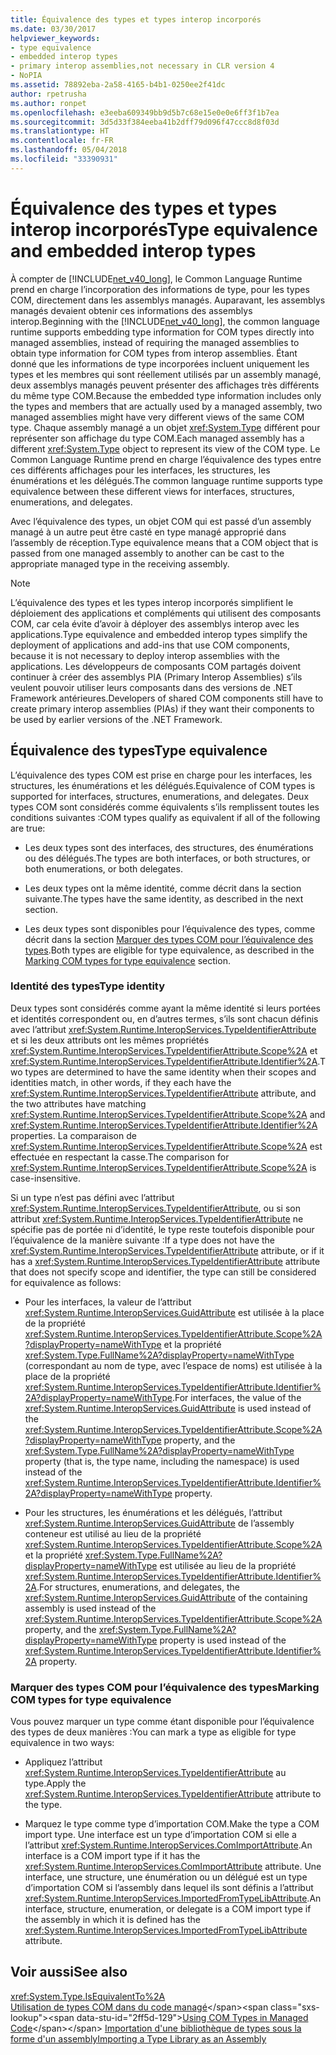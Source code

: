 ```yaml
---
title: Équivalence des types et types interop incorporés
ms.date: 03/30/2017
helpviewer_keywords:
- type equivalence
- embedded interop types
- primary interop assemblies,not necessary in CLR version 4
- NoPIA
ms.assetid: 78892eba-2a58-4165-b4b1-0250ee2f41dc
author: rpetrusha
ms.author: ronpet
ms.openlocfilehash: e3eeba609349bb9d5b7c68e15e0e0e6ff3f1b7ea
ms.sourcegitcommit: 3d5d33f384eeba41b2dff79d096f47ccc8d8f03d
ms.translationtype: HT
ms.contentlocale: fr-FR
ms.lasthandoff: 05/04/2018
ms.locfileid: "33390931"
---
```

# <a name="type-equivalence-and-embedded-interop-types"></a><span data-ttu-id="2ff5d-102">Équivalence des types et types interop incorporés</span><span class="sxs-lookup"><span data-stu-id="2ff5d-102">Type equivalence and embedded interop types</span></span>

<span data-ttu-id="2ff5d-103">À compter de [!INCLUDE[net_v40_long](../../../includes/net-v40-long-md.md)], le Common Language Runtime prend en charge l’incorporation des informations de type, pour les types COM, directement dans les assemblys managés. Auparavant, les assemblys managés devaient obtenir ces informations des assemblys interop.</span><span class="sxs-lookup"><span data-stu-id="2ff5d-103">Beginning with the [!INCLUDE[net_v40_long](../../../includes/net-v40-long-md.md)], the common language runtime supports embedding type information for COM types directly into managed assemblies, instead of requiring the managed assemblies to obtain type information for COM types from interop assemblies.</span></span> <span data-ttu-id="2ff5d-104">Étant donné que les informations de type incorporées incluent uniquement les types et les membres qui sont réellement utilisés par un assembly managé, deux assemblys managés peuvent présenter des affichages très différents du même type COM.</span><span class="sxs-lookup"><span data-stu-id="2ff5d-104">Because the embedded type information includes only the types and members that are actually used by a managed assembly, two managed assemblies might have very different views of the same COM type.</span></span> <span data-ttu-id="2ff5d-105">Chaque assembly managé a un objet <xref:System.Type> différent pour représenter son affichage du type COM.</span><span class="sxs-lookup"><span data-stu-id="2ff5d-105">Each managed assembly has a different <xref:System.Type> object to represent its view of the COM type.</span></span> <span data-ttu-id="2ff5d-106">Le Common Language Runtime prend en charge l’équivalence des types entre ces différents affichages pour les interfaces, les structures, les énumérations et les délégués.</span><span class="sxs-lookup"><span data-stu-id="2ff5d-106">The common language runtime supports type equivalence between these different views for interfaces, structures, enumerations, and delegates.</span></span>

<span data-ttu-id="2ff5d-107">Avec l’équivalence des types, un objet COM qui est passé d’un assembly managé à un autre peut être casté en type managé approprié dans l’assembly de réception.</span><span class="sxs-lookup"><span data-stu-id="2ff5d-107">Type equivalence means that a COM object that is passed from one managed assembly to another can be cast to the appropriate managed type in the receiving assembly.</span></span>

> [!NOTE]
> <span data-ttu-id="2ff5d-108">L’équivalence des types et les types interop incorporés simplifient le déploiement des applications et compléments qui utilisent des composants COM, car cela évite d’avoir à déployer des assemblys interop avec les applications.</span><span class="sxs-lookup"><span data-stu-id="2ff5d-108">Type equivalence and embedded interop types simplify the deployment of applications and add-ins that use COM components, because it is not necessary to deploy interop assemblies with the applications.</span></span> <span data-ttu-id="2ff5d-109">Les développeurs de composants COM partagés doivent continuer à créer des assemblys PIA (Primary Interop Assemblies) s’ils veulent pouvoir utiliser leurs composants dans des versions de .NET Framework antérieures.</span><span class="sxs-lookup"><span data-stu-id="2ff5d-109">Developers of shared COM components still have to create primary interop assemblies (PIAs) if they want their components to be used by earlier versions of the .NET Framework.</span></span>

## <a name="type-equivalence"></a><span data-ttu-id="2ff5d-110">Équivalence des types</span><span class="sxs-lookup"><span data-stu-id="2ff5d-110">Type equivalence</span></span>

 <span data-ttu-id="2ff5d-111">L’équivalence des types COM est prise en charge pour les interfaces, les structures, les énumérations et les délégués.</span><span class="sxs-lookup"><span data-stu-id="2ff5d-111">Equivalence of COM types is supported for interfaces, structures, enumerations, and delegates.</span></span> <span data-ttu-id="2ff5d-112">Deux types COM sont considérés comme équivalents s’ils remplissent toutes les conditions suivantes :</span><span class="sxs-lookup"><span data-stu-id="2ff5d-112">COM types qualify as equivalent if all of the following are true:</span></span>

- <span data-ttu-id="2ff5d-113">Les deux types sont des interfaces, des structures, des énumérations ou des délégués.</span><span class="sxs-lookup"><span data-stu-id="2ff5d-113">The types are both interfaces, or both structures, or both enumerations, or both delegates.</span></span>

- <span data-ttu-id="2ff5d-114">Les deux types ont la même identité, comme décrit dans la section suivante.</span><span class="sxs-lookup"><span data-stu-id="2ff5d-114">The types have the same identity, as described in the next section.</span></span>

- <span data-ttu-id="2ff5d-115">Les deux types sont disponibles pour l’équivalence des types, comme décrit dans la section [Marquer des types COM pour l’équivalence des types](#marking-com-types-for-type-equivalence).</span><span class="sxs-lookup"><span data-stu-id="2ff5d-115">Both types are eligible for type equivalence, as described in the [Marking COM types for type equivalence](#marking-com-types-for-type-equivalence) section.</span></span>

### <a name="type-identity"></a><span data-ttu-id="2ff5d-116">Identité des types</span><span class="sxs-lookup"><span data-stu-id="2ff5d-116">Type identity</span></span>

<span data-ttu-id="2ff5d-117">Deux types sont considérés comme ayant la même identité si leurs portées et identités correspondent ou, en d’autres termes, s’ils sont chacun définis avec l’attribut <xref:System.Runtime.InteropServices.TypeIdentifierAttribute> et si les deux attributs ont les mêmes propriétés <xref:System.Runtime.InteropServices.TypeIdentifierAttribute.Scope%2A> et <xref:System.Runtime.InteropServices.TypeIdentifierAttribute.Identifier%2A>.</span><span class="sxs-lookup"><span data-stu-id="2ff5d-117">Two types are determined to have the same identity when their scopes and identities match, in other words, if they each have the <xref:System.Runtime.InteropServices.TypeIdentifierAttribute> attribute, and the two attributes have matching <xref:System.Runtime.InteropServices.TypeIdentifierAttribute.Scope%2A> and <xref:System.Runtime.InteropServices.TypeIdentifierAttribute.Identifier%2A> properties.</span></span> <span data-ttu-id="2ff5d-118">La comparaison de <xref:System.Runtime.InteropServices.TypeIdentifierAttribute.Scope%2A> est effectuée en respectant la casse.</span><span class="sxs-lookup"><span data-stu-id="2ff5d-118">The comparison for <xref:System.Runtime.InteropServices.TypeIdentifierAttribute.Scope%2A> is case-insensitive.</span></span>

<span data-ttu-id="2ff5d-119">Si un type n’est pas défini avec l’attribut <xref:System.Runtime.InteropServices.TypeIdentifierAttribute>, ou si son attribut <xref:System.Runtime.InteropServices.TypeIdentifierAttribute> ne spécifie pas de portée ni d’identité, le type reste toutefois disponible pour l’équivalence de la manière suivante :</span><span class="sxs-lookup"><span data-stu-id="2ff5d-119">If a type does not have the <xref:System.Runtime.InteropServices.TypeIdentifierAttribute> attribute, or if it has a <xref:System.Runtime.InteropServices.TypeIdentifierAttribute> attribute that does not specify scope and identifier, the type can still be considered for equivalence as follows:</span></span>

- <span data-ttu-id="2ff5d-120">Pour les interfaces, la valeur de l’attribut <xref:System.Runtime.InteropServices.GuidAttribute> est utilisée à la place de la propriété <xref:System.Runtime.InteropServices.TypeIdentifierAttribute.Scope%2A?displayProperty=nameWithType> et la propriété <xref:System.Type.FullName%2A?displayProperty=nameWithType> (correspondant au nom de type, avec l’espace de noms) est utilisée à la place de la propriété <xref:System.Runtime.InteropServices.TypeIdentifierAttribute.Identifier%2A?displayProperty=nameWithType>.</span><span class="sxs-lookup"><span data-stu-id="2ff5d-120">For interfaces, the value of the <xref:System.Runtime.InteropServices.GuidAttribute> is used instead of the <xref:System.Runtime.InteropServices.TypeIdentifierAttribute.Scope%2A?displayProperty=nameWithType> property, and the <xref:System.Type.FullName%2A?displayProperty=nameWithType> property (that is, the type name, including the namespace) is used instead of the <xref:System.Runtime.InteropServices.TypeIdentifierAttribute.Identifier%2A?displayProperty=nameWithType> property.</span></span>

- <span data-ttu-id="2ff5d-121">Pour les structures, les énumérations et les délégués, l’attribut <xref:System.Runtime.InteropServices.GuidAttribute> de l’assembly conteneur est utilisé au lieu de la propriété <xref:System.Runtime.InteropServices.TypeIdentifierAttribute.Scope%2A> et la propriété <xref:System.Type.FullName%2A?displayProperty=nameWithType> est utilisée au lieu de la propriété <xref:System.Runtime.InteropServices.TypeIdentifierAttribute.Identifier%2A>.</span><span class="sxs-lookup"><span data-stu-id="2ff5d-121">For structures, enumerations, and delegates, the <xref:System.Runtime.InteropServices.GuidAttribute> of the containing assembly is used instead of the <xref:System.Runtime.InteropServices.TypeIdentifierAttribute.Scope%2A> property, and the <xref:System.Type.FullName%2A?displayProperty=nameWithType> property is used instead of the <xref:System.Runtime.InteropServices.TypeIdentifierAttribute.Identifier%2A> property.</span></span>

### <a name="marking-com-types-for-type-equivalence"></a><span data-ttu-id="2ff5d-122">Marquer des types COM pour l’équivalence des types</span><span class="sxs-lookup"><span data-stu-id="2ff5d-122">Marking COM types for type equivalence</span></span>

 <span data-ttu-id="2ff5d-123">Vous pouvez marquer un type comme étant disponible pour l’équivalence des types de deux manières :</span><span class="sxs-lookup"><span data-stu-id="2ff5d-123">You can mark a type as eligible for type equivalence in two ways:</span></span>

- <span data-ttu-id="2ff5d-124">Appliquez l’attribut <xref:System.Runtime.InteropServices.TypeIdentifierAttribute> au type.</span><span class="sxs-lookup"><span data-stu-id="2ff5d-124">Apply the <xref:System.Runtime.InteropServices.TypeIdentifierAttribute> attribute to the type.</span></span>

- <span data-ttu-id="2ff5d-125">Marquez le type comme type d’importation COM.</span><span class="sxs-lookup"><span data-stu-id="2ff5d-125">Make the type a COM import type.</span></span> <span data-ttu-id="2ff5d-126">Une interface est un type d’importation COM si elle a l’attribut <xref:System.Runtime.InteropServices.ComImportAttribute>.</span><span class="sxs-lookup"><span data-stu-id="2ff5d-126">An interface is a COM import type if it has the <xref:System.Runtime.InteropServices.ComImportAttribute> attribute.</span></span> <span data-ttu-id="2ff5d-127">Une interface, une structure, une énumération ou un délégué est un type d’importation COM si l’assembly dans lequel ils sont définis a l’attribut <xref:System.Runtime.InteropServices.ImportedFromTypeLibAttribute>.</span><span class="sxs-lookup"><span data-stu-id="2ff5d-127">An interface, structure, enumeration, or delegate is a COM import type if the assembly in which it is defined has the <xref:System.Runtime.InteropServices.ImportedFromTypeLibAttribute> attribute.</span></span>

## <a name="see-also"></a><span data-ttu-id="2ff5d-128">Voir aussi</span><span class="sxs-lookup"><span data-stu-id="2ff5d-128">See also</span></span>

<xref:System.Type.IsEquivalentTo%2A>  
<span data-ttu-id="2ff5d-129">[Utilisation de types COM dans du code managé](https://msdn.microsoft.com/library/1a95a8ca-c8b8-4464-90b0-5ee1a1135b66(v=vs.100))</span><span class="sxs-lookup"><span data-stu-id="2ff5d-129">[Using COM Types in Managed Code](https://msdn.microsoft.com/library/1a95a8ca-c8b8-4464-90b0-5ee1a1135b66(v=vs.100))</span></span>  
[<span data-ttu-id="2ff5d-130">Importation d'une bibliothèque de types sous la forme d'un assembly</span><span class="sxs-lookup"><span data-stu-id="2ff5d-130">Importing a Type Library as an Assembly</span></span>](importing-a-type-library-as-an-assembly.md)  
